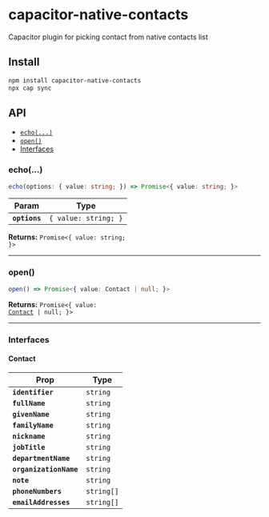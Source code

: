 # capacitor-native-contacts

Capacitor plugin for picking contact from native contacts list

## Install

```bash
npm install capacitor-native-contacts
npx cap sync
```

## API

<docgen-index>

- [`echo(...)`](#echo)
- [`open()`](#open)
- [Interfaces](#interfaces)

</docgen-index>

<docgen-api>
<!--Update the source file JSDoc comments and rerun docgen to update the docs below-->

### echo(...)

```typescript
echo(options: { value: string; }) => Promise<{ value: string; }>
```

| Param         | Type                            |
| ------------- | ------------------------------- |
| **`options`** | <code>{ value: string; }</code> |

**Returns:** <code>Promise&lt;{ value: string; }&gt;</code>

---

### open()

```typescript
open() => Promise<{ value: Contact | null; }>
```

**Returns:** <code>Promise&lt;{ value: <a href="#contact">Contact</a> | null; }&gt;</code>

---

### Interfaces

#### Contact

| Prop                   | Type                  |
| ---------------------- | --------------------- |
| **`identifier`**       | <code>string</code>   |
| **`fullName`**         | <code>string</code>   |
| **`givenName`**        | <code>string</code>   |
| **`familyName`**       | <code>string</code>   |
| **`nickname`**         | <code>string</code>   |
| **`jobTitle`**         | <code>string</code>   |
| **`departmentName`**   | <code>string</code>   |
| **`organizationName`** | <code>string</code>   |
| **`note`**             | <code>string</code>   |
| **`phoneNumbers`**     | <code>string[]</code> |
| **`emailAddresses`**   | <code>string[]</code> |

</docgen-api>
